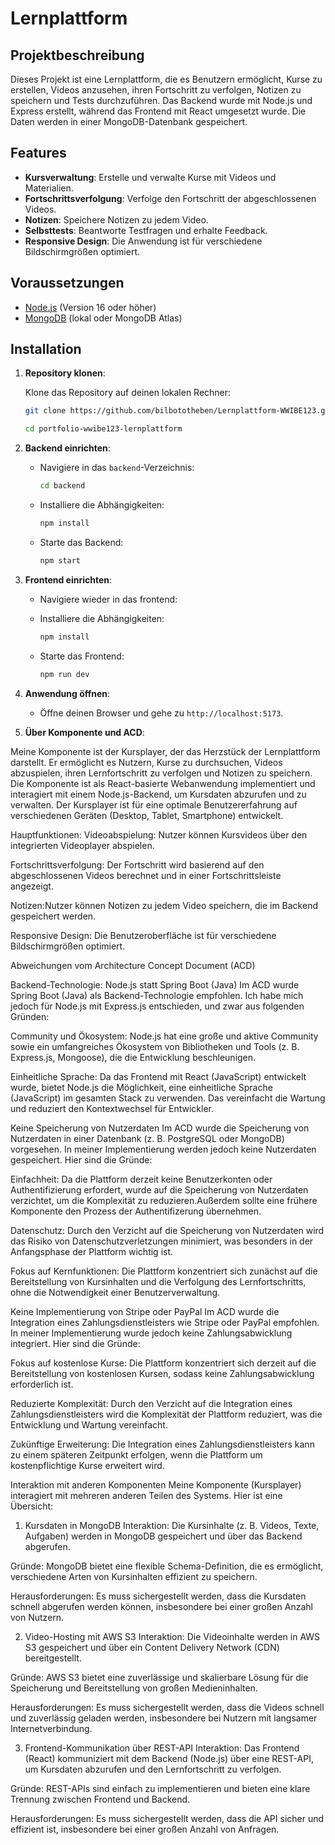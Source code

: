 # Lernplattform

## Projektbeschreibung

Dieses Projekt ist eine Lernplattform, die es Benutzern ermöglicht, Kurse zu erstellen, Videos anzusehen, ihren Fortschritt zu verfolgen, Notizen zu speichern und Tests durchzuführen. Das Backend wurde mit Node.js und Express erstellt, während das Frontend mit React umgesetzt wurde. Die Daten werden in einer MongoDB-Datenbank gespeichert.

## Features

- **Kursverwaltung**: Erstelle und verwalte Kurse mit Videos und Materialien.
- **Fortschrittsverfolgung**: Verfolge den Fortschritt der abgeschlossenen Videos.
- **Notizen**: Speichere Notizen zu jedem Video.
- **Selbsttests**: Beantworte Testfragen und erhalte Feedback.
- **Responsive Design**: Die Anwendung ist für verschiedene Bildschirmgrößen optimiert.

## Voraussetzungen

- [Node.js](https://nodejs.org/) (Version 16 oder höher)
- [MongoDB](https://www.mongodb.com/) (lokal oder MongoDB Atlas)

## Installation

1. **Repository klonen**:

   Klone das Repository auf deinen lokalen Rechner:

   ```bash
   git clone https://github.com/bilbototheben/Lernplattform-WWIBE123.git

   cd portfolio-wwibe123-lernplattform

1. **Backend einrichten**:

   - Navigiere in das `backend`-Verzeichnis:

     ```bash
     cd backend
     ```

   - Installiere die Abhängigkeiten:

     ```bash
     npm install
     ```

   - Starte das Backend:

     ```bash
     npm start
     ```

2. **Frontend einrichten**:

   - Navigiere wieder in das frontend:


   - Installiere die Abhängigkeiten:

     ```bash
     npm install
     ```

   - Starte das Frontend:

     ```bash
     npm run dev
     ```

3. **Anwendung öffnen**:

   - Öffne deinen Browser und gehe zu `http://localhost:5173`.

4. **Über Komponente und ACD**:

 Meine Komponente ist der Kursplayer, der das Herzstück der Lernplattform darstellt. Er ermöglicht es Nutzern, Kurse zu durchsuchen, Videos abzuspielen, ihren Lernfortschritt zu verfolgen und Notizen zu speichern. Die Komponente ist als React-basierte Webanwendung implementiert und interagiert mit einem Node.js-Backend, um Kursdaten abzurufen und zu verwalten. Der Kursplayer ist für eine optimale Benutzererfahrung auf verschiedenen Geräten (Desktop, Tablet, Smartphone) entwickelt.

 Hauptfunktionen:
Videoabspielung: Nutzer können Kursvideos über den integrierten Videoplayer abspielen.

Fortschrittsverfolgung: Der Fortschritt wird basierend auf den abgeschlossenen Videos berechnet und in einer Fortschrittsleiste angezeigt.

Notizen:Nutzer können Notizen zu jedem Video speichern, die im Backend gespeichert werden.

Responsive Design: Die Benutzeroberfläche ist für verschiedene Bildschirmgrößen optimiert.

Abweichungen vom Architecture Concept Document (ACD)

 Backend-Technologie: Node.js statt Spring Boot (Java)
Im ACD wurde Spring Boot (Java) als Backend-Technologie empfohlen. Ich habe mich jedoch für Node.js mit Express.js entschieden, und zwar aus folgenden Gründen:

Community und Ökosystem: Node.js hat eine große und aktive Community sowie ein umfangreiches Ökosystem von Bibliotheken und Tools (z. B. Express.js, Mongoose), die die Entwicklung beschleunigen.

Einheitliche Sprache: Da das Frontend mit React (JavaScript) entwickelt wurde, bietet Node.js die Möglichkeit, eine einheitliche Sprache (JavaScript) im gesamten Stack zu verwenden. Das vereinfacht die Wartung und reduziert den Kontextwechsel für Entwickler.

 Keine Speicherung von Nutzerdaten
Im ACD wurde die Speicherung von Nutzerdaten in einer Datenbank (z. B. PostgreSQL oder MongoDB) vorgesehen. In meiner Implementierung werden jedoch keine Nutzerdaten gespeichert. Hier sind die Gründe:

Einfachheit: Da die Plattform derzeit keine Benutzerkonten oder Authentifizierung erfordert, wurde auf die Speicherung von Nutzerdaten verzichtet, um die Komplexität zu reduzieren.Außerdem sollte eine frühere Komponente den Prozess der Authentifizerung übernehmen.

Datenschutz: Durch den Verzicht auf die Speicherung von Nutzerdaten wird das Risiko von Datenschutzverletzungen minimiert, was besonders in der Anfangsphase der Plattform wichtig ist.

Fokus auf Kernfunktionen: Die Plattform konzentriert sich zunächst auf die Bereitstellung von Kursinhalten und die Verfolgung des Lernfortschritts, ohne die Notwendigkeit einer Benutzerverwaltung.

 Keine Implementierung von Stripe oder PayPal
Im ACD wurde die Integration eines Zahlungsdienstleisters wie Stripe oder PayPal empfohlen. In meiner Implementierung wurde jedoch keine Zahlungsabwicklung integriert. Hier sind die Gründe:

Fokus auf kostenlose Kurse: Die Plattform konzentriert sich derzeit auf die Bereitstellung von kostenlosen Kursen, sodass keine Zahlungsabwicklung erforderlich ist.

Reduzierte Komplexität: Durch den Verzicht auf die Integration eines Zahlungsdienstleisters wird die Komplexität der Plattform reduziert, was die Entwicklung und Wartung vereinfacht.

Zukünftige Erweiterung: Die Integration eines Zahlungsdienstleisters kann zu einem späteren Zeitpunkt erfolgen, wenn die Plattform um kostenpflichtige Kurse erweitert wird.

Interaktion mit anderen Komponenten
Meine Komponente (Kursplayer) interagiert mit mehreren anderen Teilen des Systems. Hier ist eine Übersicht:

1. Kursdaten in MongoDB
Interaktion: Die Kursinhalte (z. B. Videos, Texte, Aufgaben) werden in MongoDB gespeichert und über das Backend abgerufen.

Gründe: MongoDB bietet eine flexible Schema-Definition, die es ermöglicht, verschiedene Arten von Kursinhalten effizient zu speichern.

Herausforderungen: Es muss sichergestellt werden, dass die Kursdaten schnell abgerufen werden können, insbesondere bei einer großen Anzahl von Nutzern.

2. Video-Hosting mit AWS S3
Interaktion: Die Videoinhalte werden in AWS S3 gespeichert und über ein Content Delivery Network (CDN) bereitgestellt.

Gründe: AWS S3 bietet eine zuverlässige und skalierbare Lösung für die Speicherung und Bereitstellung von großen Medieninhalten.

Herausforderungen: Es muss sichergestellt werden, dass die Videos schnell und zuverlässig geladen werden, insbesondere bei Nutzern mit langsamer Internetverbindung.

3. Frontend-Kommunikation über REST-API
Interaktion: Das Frontend (React) kommuniziert mit dem Backend (Node.js) über eine REST-API, um Kursdaten abzurufen und den Lernfortschritt zu verfolgen.

Gründe: REST-APIs sind einfach zu implementieren und bieten eine klare Trennung zwischen Frontend und Backend.

Herausforderungen: Es muss sichergestellt werden, dass die API sicher und effizient ist, insbesondere bei einer großen Anzahl von Anfragen.
